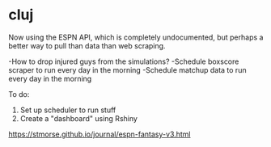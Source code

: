 # cluj

Now using the ESPN API, which is completely undocumented, but perhaps a better way to pull than data than web scraping. 

-How to drop injured guys from the simulations?
-Schedule boxscore scraper to run every day in the morning
-Schedule matchup data to run every day in the morning

To do:
1) Set up scheduler to run stuff
2) Create a "dashboard" using Rshiny

https://stmorse.github.io/journal/espn-fantasy-v3.html
